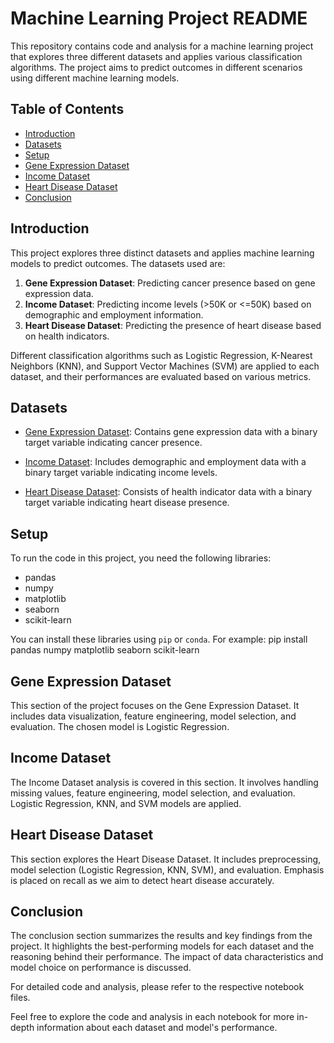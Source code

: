 # Machine Learning Project README

This repository contains code and analysis for a machine learning project that explores three different datasets and applies various classification algorithms. The project aims to predict outcomes in different scenarios using different machine learning models.

## Table of Contents
- [Introduction](#introduction)
- [Datasets](#datasets)
- [Setup](#setup)
- [Gene Expression Dataset](#gene-expression-dataset)
- [Income Dataset](#income-dataset)
- [Heart Disease Dataset](#heart-disease-dataset)
- [Conclusion](#conclusion)

## Introduction

This project explores three distinct datasets and applies machine learning models to predict outcomes. The datasets used are:

1. **Gene Expression Dataset**: Predicting cancer presence based on gene expression data.
2. **Income Dataset**: Predicting income levels (>50K or <=50K) based on demographic and employment information.
3. **Heart Disease Dataset**: Predicting the presence of heart disease based on health indicators.

Different classification algorithms such as Logistic Regression, K-Nearest Neighbors (KNN), and Support Vector Machines (SVM) are applied to each dataset, and their performances are evaluated based on various metrics.

## Datasets

- [Gene Expression Dataset](gene_expression.csv): Contains gene expression data with a binary target variable indicating cancer presence.

- [Income Dataset](income/train.csv): Includes demographic and employment data with a binary target variable indicating income levels.

- [Heart Disease Dataset](heart_disease_health_indicators_BRFSS2015.csv): Consists of health indicator data with a binary target variable indicating heart disease presence.

## Setup

To run the code in this project, you need the following libraries:

- pandas
- numpy
- matplotlib
- seaborn
- scikit-learn

You can install these libraries using `pip` or `conda`. For example:
pip install pandas numpy matplotlib seaborn scikit-learn

## Gene Expression Dataset

This section of the project focuses on the Gene Expression Dataset. It includes data visualization, feature engineering, model selection, and evaluation. The chosen model is Logistic Regression.

## Income Dataset

The Income Dataset analysis is covered in this section. It involves handling missing values, feature engineering, model selection, and evaluation. Logistic Regression, KNN, and SVM models are applied.

## Heart Disease Dataset

This section explores the Heart Disease Dataset. It includes preprocessing, model selection (Logistic Regression, KNN, SVM), and evaluation. Emphasis is placed on recall as we aim to detect heart disease accurately.

## Conclusion

The conclusion section summarizes the results and key findings from the project. It highlights the best-performing models for each dataset and the reasoning behind their performance. The impact of data characteristics and model choice on performance is discussed.

For detailed code and analysis, please refer to the respective notebook files.

Feel free to explore the code and analysis in each notebook for more in-depth information about each dataset and model's performance.


